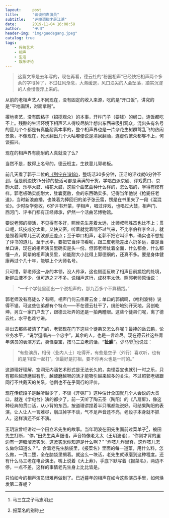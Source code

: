 ```yaml
---
layout:     post
title:      "谈谈相声演员"
subtitle:   "评疃调柳才是江湖"
date:       2019-11-04 16:08:58
author:     "子川"
header-img: "img/guodegang.jpeg"
catalog: true
tags:
    - 传统艺术
    - 相声
    - 生活
    - 娱乐评论
---
```

>这篇文章是去年写的，现在再看，德云社的“粉圈相声”已经快把相声两个多余的字甩掉了，不过狂风渐息，大潮缓退，风口浪尖的人会坠落，踏实沉淀的人会慢慢浮上来的。

从前的老相声艺人不同现在，没有固定的收入来源，吃的是“开口饭”，讲究的是“平地画饼，对面拿贼”。

撂地卖艺，没有圆粘子（招揽观众）的本事，开杵门子（要钱）的纲口，连饭都吃不上。残酷的生活环境下相声艺人得绞尽脑汁想出东西来吸引观众，混出头有名号的蔓儿个个都是有真能耐真本事的，整个相声界也是一片杂花生树群莺乱飞的热闹景象，不像现在，死水翻出几个大咕嘟便说是清泉翻涌，连虚假繁荣都够不上，何谈振兴。

现在的相声界有能耐的人真就没了么?

当然不是，数得上名号的，德云班主，生铁蔓儿郭老板。

前几天看了郭于二位的[《列宁在1918》](https://www.bilibili.com/video/av198500)，整场活30多分钟，正活的评戏就6分钟不到，但是前边快25分钟的垫活可都是满满的干货，学唱白派京剧、评戏贯口、京韵大鼓、乐亭大鼓、梅花大鼓，这些个曲艺曲种什么样的，怎么唱的，学得有模有样。郭老板确实能耐大，肚囊宽敞，会的东西确实多。记得当年他说《枪毙任老道》，当时新浪直播，也兼着为捧回归的弟子张云雷，愣是在书里夹了一段《混混论》。少时杂学旁收，6岁评书开蒙，学相声，唱过评戏，也唱过大鼓，相声门、西河门、评书门都有正经师承，俨然一个活曲艺博物馆。

要说老郭的柳活，不见得有多好，照侯先生差着太远，比师叔师胜杰也比不上；贯口呢，炫技成分太重，又快又密，听着就觉着喘不过气来，不比李伯祥李金斗，就是照着同辈儿王玥波都还差点；至于单口相声，老郭不把它叫评书，确实也不想抢了评书的道儿，至于水平，要把它当评书看呢，跟三皮老能差出六扔多远，要是当单口讲，现在的相声演员里确实是头一份。但郭老师仗着全面，什么都会，什么都懂一点，同辈的相声演员里，论能耐大小比得上郭德纲的，还真不多。要是身体健康再过个几十年，能够上个大师名号。

只可惜，郭老师这一身的本领，没人传承，这也侧面反映了相声目前尴尬的处境，新鲜血液不少，但可造之才不多。说相声这行，成材率太低，照郭老师原话说：
>“一千个学徒里面出一个说相声的，那九百多个不算糟践。”

郭老师没有高徒么？有啊。相声门何云伟曹云金；单口的郭鹤鸣，《哈利波特》说得不错。可这些徒弟都有个特点——不在德云社干了，纷纷地别开天地，另创乾坤，另立一家门户去了，跟德云社弄的还是一拍两瞪眼。这些个徒弟们呢，离了德云社，水平也难寸进。

排出去那些被清了门的，老郭现在门下这些个徒弟又怎么样呢？最捧的岳云鹏，论业务水平，“说学逗唱占一个忠字”，其余的人，也是一言难尽。现在德云社这些青年演员的表演方式，卖怪耍宝，按马三立老的话，**“扯臊”**。少马爷[^1]也说过：
>“有些演员，相份（业内人士）吃得开，有些是空子（外行）喜欢听，也有的是‘相空一起打’，但最好是打相，要不你再火也是一时的。”

这道理好理解，空洞无内涵艺术形式是无法长久的，卖怪耍宝也就引一时之乐，只有那些越琢磨越有乐，越琢磨越哏的活才能吸引越来越多的关注。不过照郭老板跟同行不共戴天的关系，他倒也不在乎同行的评价。

现在传统段子是越听越少了，不谈《开粥厂》这种估计全国就几个人会说的大贯口，就连《学电台》演的都少了。前一天听了陶云圣（陶阳）的《八扇屏》，像这种经典的贯口活，从小背的东西，按道理讲捏着半只嘴都能说好。可结果陶阳的表演，让人让人一言难尽，崩瓜掉字不谈，气不足声音还不亮，老段子本身就不抓人，这样演还不如不演。

王玥波曾经讲过一个田立禾先生的故事。当年玥波在田先生面前过菜单子[^2]，被田先生打断，“停，”田先生柔声细语，声音特像老太太（王玥波语），“你刚才背的里边有一道糖溜芡实米，这[芡实米](https://baike.baidu.com/item/%E8%8A%A1%E5%AE%9E%E7%B1%B3/1796252?fr=aladdin)你知道是什么啊？” “炸吱儿炸里脊，这炸吱儿怎么做你知道么？”。合着老先生脑袋里，《报菜名》里面的每一道菜，用什么料，怎么做，一清二楚，全在脑袋里搁着。就这么一块活，老先生就琢磨到这种程度。还有什么马三老在电台演出，嘴上说着《大上寿》，手底下默写着《报菜名》，两边不停，一点不差，这样的事情老先生身上比比皆是。

只怕如今的相声演员很难再做到了。已近暮年的相声在如今这些演员手里，如何焕发第二春呢？

[^1]:马三立之子马志明
[^2]:报菜名的别称
